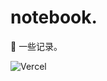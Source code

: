 # notebook.  
📃 一些记录。

![Vercel](https://therealsujitk-vercel-badge.vercel.app/?app=n3taway-notebook)
